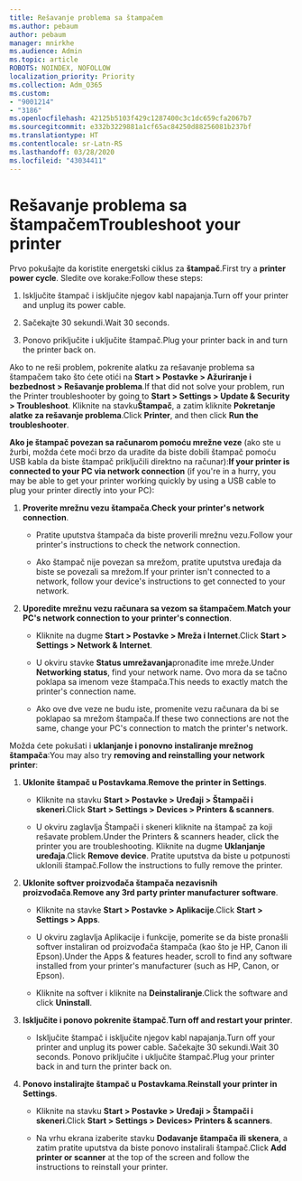 ```yaml
---
title: Rešavanje problema sa štampačem
ms.author: pebaum
author: pebaum
manager: mnirkhe
ms.audience: Admin
ms.topic: article
ROBOTS: NOINDEX, NOFOLLOW
localization_priority: Priority
ms.collection: Adm_O365
ms.custom:
- "9001214"
- "3186"
ms.openlocfilehash: 42125b5103f429c1287400c3c1dc659cfa2067b7
ms.sourcegitcommit: e332b3229881a1cf65ac84250d88256081b237bf
ms.translationtype: HT
ms.contentlocale: sr-Latn-RS
ms.lasthandoff: 03/28/2020
ms.locfileid: "43034411"
---
```

# <a name="troubleshoot-your-printer"></a><span data-ttu-id="4e07b-102">Rešavanje problema sa štampačem</span><span class="sxs-lookup"><span data-stu-id="4e07b-102">Troubleshoot your printer</span></span>

<span data-ttu-id="4e07b-103">Prvo pokušajte da koristite energetski ciklus za **štampač**.</span><span class="sxs-lookup"><span data-stu-id="4e07b-103">First try a **printer power cycle**.</span></span> <span data-ttu-id="4e07b-104">Sledite ove korake:</span><span class="sxs-lookup"><span data-stu-id="4e07b-104">Follow these steps:</span></span>

1. <span data-ttu-id="4e07b-105">Isključite štampač i isključite njegov kabl napajanja.</span><span class="sxs-lookup"><span data-stu-id="4e07b-105">Turn off your printer and unplug its power cable.</span></span>

2. <span data-ttu-id="4e07b-106">Sačekajte 30 sekundi.</span><span class="sxs-lookup"><span data-stu-id="4e07b-106">Wait 30 seconds.</span></span>

3. <span data-ttu-id="4e07b-107">Ponovo priključite i uključite štampač.</span><span class="sxs-lookup"><span data-stu-id="4e07b-107">Plug your printer back in and turn the printer back on.</span></span>

<span data-ttu-id="4e07b-108">Ako to ne reši problem, pokrenite alatku za rešavanje problema sa štampačem tako što ćete otići na **Start > Postavke > Ažuriranje i bezbednost > Rešavanje problema**.</span><span class="sxs-lookup"><span data-stu-id="4e07b-108">If that did not solve your problem, run the Printer troubleshooter by going to **Start > Settings > Update & Security > Troubleshoot**.</span></span> <span data-ttu-id="4e07b-109">Kliknite na stavku**Štampač**, a zatim kliknite **Pokretanje alatke za rešavanje problema**.</span><span class="sxs-lookup"><span data-stu-id="4e07b-109">Click **Printer**, and then click **Run the troubleshooter**.</span></span>

<span data-ttu-id="4e07b-110">**Ako je štampač povezan sa računarom pomoću mrežne veze** (ako ste u žurbi, možda ćete moći brzo da uradite da biste dobili štampač pomoću USB kabla da biste štampač priključili direktno na računar):</span><span class="sxs-lookup"><span data-stu-id="4e07b-110">**If your printer is connected to your PC via network connection** (if you're in a hurry, you may be able to get your printer working quickly by using a USB cable to plug your printer directly into your PC):</span></span>

1. <span data-ttu-id="4e07b-111">**Proverite mrežnu vezu štampača**.</span><span class="sxs-lookup"><span data-stu-id="4e07b-111">**Check your printer's network connection**.</span></span>
    
    - <span data-ttu-id="4e07b-112">Pratite uputstva štampača da biste proverili mrežnu vezu.</span><span class="sxs-lookup"><span data-stu-id="4e07b-112">Follow your printer's instructions to check the network connection.</span></span>

    - <span data-ttu-id="4e07b-113">Ako štampač nije povezan sa mrežom, pratite uputstva uređaja da biste se povezali sa mrežom.</span><span class="sxs-lookup"><span data-stu-id="4e07b-113">If your printer isn't connected to a network, follow your device's instructions to get connected to your network.</span></span>

2. <span data-ttu-id="4e07b-114">**Uporedite mrežnu vezu računara sa vezom sa štampačem**.</span><span class="sxs-lookup"><span data-stu-id="4e07b-114">**Match your PC's network connection to your printer's connection**.</span></span>

    - <span data-ttu-id="4e07b-115">Kliknite na dugme **Start > Postavke > Mreža i Internet**.</span><span class="sxs-lookup"><span data-stu-id="4e07b-115">Click **Start > Settings > Network & Internet**.</span></span>

    - <span data-ttu-id="4e07b-116">U okviru stavke **Status umrežavanja**pronađite ime mreže.</span><span class="sxs-lookup"><span data-stu-id="4e07b-116">Under **Networking status**, find your network name.</span></span> <span data-ttu-id="4e07b-117">Ovo mora da se tačno poklapa sa imenom veze štampača.</span><span class="sxs-lookup"><span data-stu-id="4e07b-117">This needs to exactly match the printer's connection name.</span></span>

    - <span data-ttu-id="4e07b-118">Ako ove dve veze ne budu iste, promenite vezu računara da bi se poklapao sa mrežom štampača.</span><span class="sxs-lookup"><span data-stu-id="4e07b-118">If these two connections are not the same, change your PC's connection to match the printer's network.</span></span>

<span data-ttu-id="4e07b-119">Možda ćete pokušati i **uklanjanje i ponovno instaliranje mrežnog štampača**:</span><span class="sxs-lookup"><span data-stu-id="4e07b-119">You may also try **removing and reinstalling your network printer**:</span></span>

1. <span data-ttu-id="4e07b-120">**Uklonite štampač u Postavkama**.</span><span class="sxs-lookup"><span data-stu-id="4e07b-120">**Remove the printer in Settings**.</span></span>

    - <span data-ttu-id="4e07b-121">Kliknite na stavku **Start > Postavke > Uređaji > Štampači i skeneri**.</span><span class="sxs-lookup"><span data-stu-id="4e07b-121">Click **Start > Settings > Devices > Printers & scanners**.</span></span>

    - <span data-ttu-id="4e07b-122">U okviru zaglavlja Štampači i skeneri kliknite na štampač za koji rešavate problem.</span><span class="sxs-lookup"><span data-stu-id="4e07b-122">Under the Printers & scanners header, click the printer you are troubleshooting.</span></span> <span data-ttu-id="4e07b-123">Kliknite na dugme **Uklanjanje uređaja**.</span><span class="sxs-lookup"><span data-stu-id="4e07b-123">Click **Remove device**.</span></span> <span data-ttu-id="4e07b-124">Pratite uputstva da biste u potpunosti uklonili štampač.</span><span class="sxs-lookup"><span data-stu-id="4e07b-124">Follow the instructions to fully remove the printer.</span></span>

2. <span data-ttu-id="4e07b-125">**Uklonite softver proizvođača štampača nezavisnih proizvođača**.</span><span class="sxs-lookup"><span data-stu-id="4e07b-125">**Remove any 3rd party printer manufacturer software**.</span></span>

    - <span data-ttu-id="4e07b-126">Kliknite na stavke **Start > Postavke > Aplikacije**.</span><span class="sxs-lookup"><span data-stu-id="4e07b-126">Click **Start > Settings > Apps**.</span></span>

    - <span data-ttu-id="4e07b-127">U okviru zaglavlja Aplikacije i funkcije, pomerite se da biste pronašli softver instaliran od proizvođača štampača (kao što je HP, Canon ili Epson).</span><span class="sxs-lookup"><span data-stu-id="4e07b-127">Under the Apps & features header, scroll to find any software installed from your printer's manufacturer (such as HP, Canon, or Epson).</span></span>

    - <span data-ttu-id="4e07b-128">Kliknite na softver i kliknite na **Deinstaliranje**.</span><span class="sxs-lookup"><span data-stu-id="4e07b-128">Click the software and click **Uninstall**.</span></span>

3. <span data-ttu-id="4e07b-129">**Isključite i ponovo pokrenite štampač**.</span><span class="sxs-lookup"><span data-stu-id="4e07b-129">**Turn off and restart your printer**.</span></span>

    - <span data-ttu-id="4e07b-130">Isključite štampač i isključite njegov kabl napajanja.</span><span class="sxs-lookup"><span data-stu-id="4e07b-130">Turn off your printer and unplug its power cable.</span></span> <span data-ttu-id="4e07b-131">Sačekajte 30 sekundi.</span><span class="sxs-lookup"><span data-stu-id="4e07b-131">Wait 30 seconds.</span></span> <span data-ttu-id="4e07b-132">Ponovo priključite i uključite štampač.</span><span class="sxs-lookup"><span data-stu-id="4e07b-132">Plug your printer back in and turn the printer back on.</span></span>

4. <span data-ttu-id="4e07b-133">**Ponovo instalirajte štampač u Postavkama**.</span><span class="sxs-lookup"><span data-stu-id="4e07b-133">**Reinstall your printer in Settings**.</span></span>

    - <span data-ttu-id="4e07b-134">Kliknite na stavku **Start > Postavke > Uređaji > Štampači i skeneri**.</span><span class="sxs-lookup"><span data-stu-id="4e07b-134">Click **Start > Settings > Devices> Printers & scanners**.</span></span>
 
    - <span data-ttu-id="4e07b-135">Na vrhu ekrana izaberite stavku **Dodavanje štampača ili skenera**, a zatim pratite uputstva da biste ponovo instalirali štampač.</span><span class="sxs-lookup"><span data-stu-id="4e07b-135">Click **Add printer or scanner** at the top of the screen and follow the instructions to reinstall your printer.</span></span>
